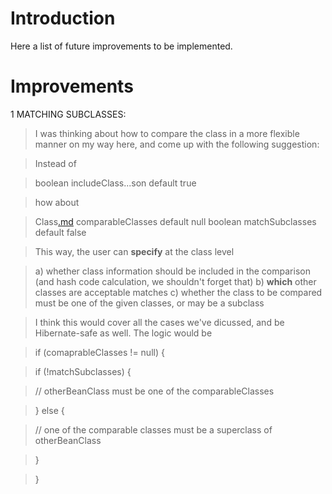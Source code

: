 # Introduction #

Here a list of future improvements to be implemented.


# Improvements #


1 MATCHING SUBCLASSES:

> I was thinking about how to compare the class in a more flexible manner on my way here, and come up with the following suggestion:

> Instead of

> boolean includeClass...son default true

> how about

> Class[.md](.md) comparableClasses default null
> boolean matchSubclasses default false

> This way, the user can **specify** at the class level

> a) whether class information should be included in the comparison (and hash code calculation, we shouldn't forget that)
> b) **which** other classes are acceptable matches
> c) whether the class to be compared must be one of the given classes, or may be a subclass

> I think this would cover all the cases we've dicussed, and be Hibernate-safe as well. The logic would be

> if (comaprableClasses != null) {

> if (!matchSubclasses) {

> // otherBeanClass must be one of the comparableClasses

> } else {

> // one of the comparable classes must be a superclass of otherBeanClass

> }

> }